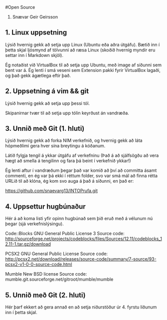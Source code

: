#Open Source

<ol>
<li>Snævar Geir Geirsson</li>
</ol>

## 1. Linux uppsetning

Lýsið hvernig gekk að setja upp Linux (Ubuntu eða aðra útgáfu). Bætið inn í þetta skjal ljósmynd af tölvunni að ræsa Linux (skoðið hvernig myndir eru settar inn í Markdown skjöl).

Ég notaðist við VirtualBox til að setja upp Ubuntu, með image af síðunni sem bent var á.
Ég lenti í smá veseni sem Extension pakki fyrir VirtualBox lagaði, og það gekk ágætlega eftir það.

## 2. Uppsetning á vim && git

Lýsið hvernig gekk að setja upp þessi tól.

Skipanirnar tvær til að setja upp tólin keyrðust án vandræða.

## 3. Unnið með Git (1. hluti)

Lýsið hvernig gekk að forka NIM verkefnið, og hvernig gekk að láta hópmeðlimi gera hver sína breytingu á kóðanum.

Látið fylgja tengil á ykkar útgáfu af verkefninu (Það á að sjálfsögðu að vera hægt að smella á tengilinn og fara þá beint í verkefnið ykkar!)

Ég lenti aftur í vandræðum þegar það var komið að því að committa ásamt commenti,
en ég var þá ekki í réttum folder, svo var smá mál að finna rétta URLið til að 
klóna, ég kom svo auga á það á síðunni, en það er:

https://github.com/snaevarg13/INTOPrufa.git


## 4. Uppsettur hugbúnaður

Hér á að koma listi yfir opinn hugbúnað sem þið eruð með á vélunum nú þegar (sjá verkefnislýsingu).

Code::Blocks
GNU General Public License 3
Source code:
http://sourceforge.net/projects/codeblocks/files/Sources/12.11/codeblocks_12.11-1.tar.gz/download

PCSX2
GNU General Public License
Source code:
http://pcsx2.net/download/releases/source-code/summary/7-source/93-pcsx2-v1-0-0-source-code.html

Mumble
New BSD license
Source code:
mumble.git.sourceforge.net/gitroot/mumble/mumble

## 5. Unnið með Git (2. hluti)

Hér þarf ekkert að gera annað en að setja niðurstöður úr 4. fyrstu liðunum inn í þetta skjal.

